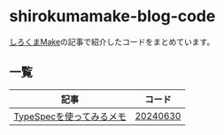 # shirokumamake-blog-code

[しろくまMake](https://shirokumamake.jp)の記事で紹介したコードをまとめています。

## 一覧

| 記事                                                        | コード                              |
|-----------------------------------------------------------|----------------------------------|
| [TypeSpecを使ってみるメモ](https://shirokumamake.jp/dev/20240630) | [20240630](./20240630/README.md) |
